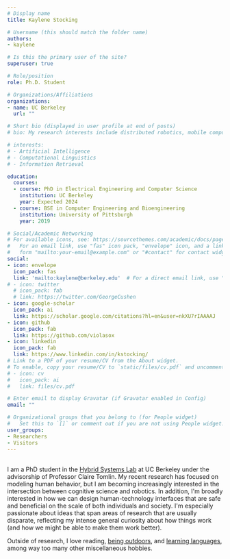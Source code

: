```yaml
---
# Display name
title: Kaylene Stocking

# Username (this should match the folder name)
authors:
- kaylene

# Is this the primary user of the site?
superuser: true

# Role/position
role: Ph.D. Student

# Organizations/Affiliations
organizations:
- name: UC Berkeley
  url: ""

# Short bio (displayed in user profile at end of posts)
# bio: My research interests include distributed robotics, mobile computing and programmable matter.

# interests:
# - Artificial Intelligence
# - Computational Linguistics
# - Information Retrieval

education:
  courses:
  - course: PhD in Electrical Engineering and Computer Science
    institution: UC Berkeley
    year: Expected 2024
  - course: BSE in Computer Engineering and Bioengineering
    institution: University of Pittsburgh
    year: 2019

# Social/Academic Networking
# For available icons, see: https://sourcethemes.com/academic/docs/page-builder/#icons
#   For an email link, use "fas" icon pack, "envelope" icon, and a link in the
#   form "mailto:your-email@example.com" or "#contact" for contact widget.
social:
- icon: envelope
  icon_pack: fas
  link: 'mailto:kaylene@berkeley.edu'  # For a direct email link, use "mailto:test@example.org".
# - icon: twitter
  # icon_pack: fab
  # link: https://twitter.com/GeorgeCushen
- icon: google-scholar
  icon_pack: ai
  link: https://scholar.google.com/citations?hl=en&user=nkXU7rIAAAAJ
- icon: github
  icon_pack: fab
  link: https://github.com/violasox
- icon: linkedin
  icon_pack: fab
  link: https://www.linkedin.com/in/kstocking/
# Link to a PDF of your resume/CV from the About widget.
# To enable, copy your resume/CV to `static/files/cv.pdf` and uncomment the lines below.
# - icon: cv
#   icon_pack: ai
#   link: files/cv.pdf

# Enter email to display Gravatar (if Gravatar enabled in Config)
email: ""

# Organizational groups that you belong to (for People widget)
#   Set this to `[]` or comment out if you are not using People widget.
user_groups:
- Researchers
- Visitors
---
```


\
I am a PhD student in the [Hybrid Systems Lab](http://hybrid.eecs.berkeley.edu/) at UC Berkeley under the advisorship of Professor Claire Tomlin. My recent research has focused on modeling human behavior, but I am becoming increasingly interested in the intersection between cognitive science and robotics. In addition, I'm broadly interested in how we can design human-technology interfaces that are safe and beneficial on the scale of both individuals and society. I'm especially passionate about ideas that span areas of research that are usually disparate, reflecting my intense general curiosity about how things work (and how we might be able to make them work better).

Outside of research, I love reading, [being outdoors](misc/outdoors), and [learning languages](misc/languages), among way too many other miscellaneous hobbies.
